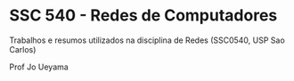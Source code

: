 # SSC 540 - Redes de Computadores

Trabalhos e resumos utilizados na disciplina de Redes (SSC0540, USP Sao Carlos)

Prof Jo Ueyama